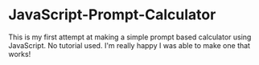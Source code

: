 # JavaScript-Prompt-Calculator

This is my first attempt at making a simple prompt based calculator using JavaScript. No tutorial used. I'm really happy I was able to make one that works!
